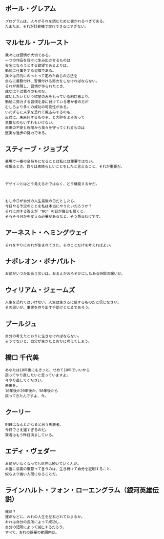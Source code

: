 ## ポール・グレアム

    プログラムは、人々がそれを読むために書かれるべきである。 
    たまたま、それが計算機で実行できるにすぎない。

## マルセル・プルースト

    我々には習慣が大切である。
    一つの作品を我々に生み出させるものは
    有名になろうとする欲望であるよりは、
    勤勉に仕事をする習慣である。
    我々は目的にのっとって定めた自らの方法を
    自らに義務付け、習慣付ける努力をしなければならない。
    それが実現し、習慣が作られたとき、
    成功は半ば我々のものだ。
    成功したいという欲望のみをもっている利口者より、
    勤勉に努力する習慣を身に付けている愚か者の方が
    むしろより多くの成功の可能性がある。
    いたずらに未来を恐れて尻込みするのも、
    反対に、未来何するものぞ、と大胆をよそおって
    怠惰なのもいずれもいけない。
    未来の不安と危険から我々を守ってくれるものは
    堅実な進歩の努力である。


## スティーブ・ジョブズ

    墓場で一番の金持ちになることは私には重要ではない。
    夜眠るとき、我々は素晴らしいことをしたと言えること、それが重要だ。

#

    デザインとはどう見えるかではなく、どう機能するかだ。

#

    もし今日が自分の人生最後の日だとしたら、
    今日やる予定のことを私は本当にやりたいだろうか？
    それに対する答えが "NO" の日が幾日も続くと、
    そろそろ何かを変える必要があるなと、そう悟るわけです。

## アーネスト・ヘミングウェイ

    それをやりにおれが生まれてきた。そのことだけを考えればよい。

## ナポレオン・ボナパルト

    お前がいつか出会う災いは、おまえがおろそかにしたある時間の報いだ。


## ウィリアム・ジェームズ

    人生を恐れてはいけない。人生は生きるに値するものだと信じなさい。
    その思いが、事実を作り出す手助けとなるであろう。

## ブールジュ

    自分の考えたとおりに生きなければならない。
    そうでないと、自分が生きたとおりに考えてしまう。

## 橋口 千代美

    あなたは10年後にもきっと、せめて10年でいいから
    戻ってやり直したいと思っていますよ。
    今やり直してください。
    未来を。
    10年後か20年後か、50年後から
    戻ってきたんですよ、今。

## クーリー

    明日はなんとかなると思う馬鹿者。
    今日でさえ遅すぎるのだ。
    賢者はもう昨日済ましている。
    
## エディ・ヴェダー

    お前がいなくなっても世界は続いていくんだ。 
    本当に最高の復讐って言うのは、生き続けて自分を証明すること、 
    奴らより強い人間になることだ。 

## ラインハルト・フォン・ローエングラム（銀河英雄伝説）

    運命？
    運命などに、おれの人生を左右されてたまるか。
    おれは自分の長所によって成功し、
    自分の短所によって滅亡するだろう。
    すべて、おれの器量の範囲内だ。

